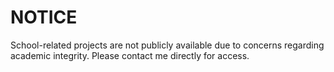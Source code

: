 # NOTICE
School-related projects are not publicly available due to concerns regarding academic integrity. Please contact me directly for access.


